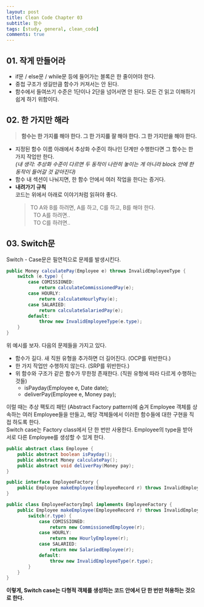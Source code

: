 ```yaml
---
layout: post
title: Clean Code Chapter 03
subtitle: 함수
tags: [study, general, clean_code]
comments: true
---
```


## 01. 작게 만들어라

* if문 / else문 / while문 등에 들어가는 블록은 한 줄이어야 한다.
* 중첩 구조가 생길만큼 함수가 커져서는 안 된다.
* 함수에서 들여쓰기 수준은 1단이나 2단을 넘어서면 안 된다. 모든 건 읽고 이해하기 쉽게 하기 위함이다.

## 02. 한 가지만 해라

> **함수는 한 가지를 해야 한다. 그 한 가지를 잘 해야 한다. 그 한 가지만을 해야 한다.**

* 지정된 함수 이름 아래에서 추상화 수준이 하나인 단계만 수행한다면 그 함수는 한 가지 작업만 한다.  
  _(내 생각: 추상화 수준이 다르면 두 동작이 나란히 놓이는 게 아니라 block 안에 한 동작이 들어갈 것 같아진다)_
* 함수 내 섹션이 나눠지면, 한 함수 안에서 여러 작업을 한다는 증거다.
* **내려가기 규칙**  
  코드는 위에서 아래로 이야기처럼 읽혀야 좋다.  
  > TO A와 B를 하려면, A를 하고, C를 하고, B를 해야 한다.  
  > &nbsp;&nbsp;TO A를 하려면..  
  > &nbsp;&nbsp;TO C를 하려면..

## 03. Switch문

Switch - Case문은 필연적으로 문제를 발생시킨다.

```java
public Money calculatePay(Employee e) throws InvalidEmployeeType {
    switch (e.type) {
        case COMISSIONED:
            return calculateCommissionedPay(e);
        case HOURLY:
            return calculateHourlyPay(e);
        case SALARIED:
            return calculateSalariedPay(e);
        default:
            throw new InvalidEmployeeType(e.type);
    }
}
```

위 예시를 보자. 다음의 문제들을 가지고 있다.

* 함수가 길다. 새 직원 유형을 추가하면 더 길어진다. (OCP를 위반한다.)
* 한 가지 작업만 수행하지 않는다. (SRP를 위반한다.)
* 위 함수와 구조가 같은 함수가 무한정 존재한다. (직원 유형에 따라 다르게 수행하는 것들)  
  * isPayday(Employee e, Date date);  
  * deliverPay(Employee e, Money pay);

이럴 때는 추상 팩토리 패턴 (Abstract Factory pattern)에 숨겨 Employee 객체를 상속하는 여러 Employee들을 만들고, 해당 객체들에서 이러한 함수들에 대한 구현을 직접 하도록 한다.  
Switch case는 Factory class에서 단 한 번만 사용한다. Employee의 type을 받아 서로 다른 Employee를 생성할 수 있게 한다.

```java
public abstract class Employee {
    public abstract boolean isPayday();
    public abstract Money calculatePay();
    public abstract void deliverPay(Money pay);
}
```

```java
public interface EmployeeFactory {
    public Employee makeEmployee(EmployeeRecord r) throws InvalidEmployeeType;
}
```

```java
public class EmployeeFactoryImpl implements EmployeeFactory {
    public Employee makeEmployee(EmployeeRecord r) throws InvalidEmployeeType {
        switch(r.type) {
            case COMISSIONED:
                return new CommissionedEmployee(r);
            case HOURLY:
                return new HourlyEmployee(r);
            case SALARIED:
                return new SalariedEmployee(r);
            default:
                throw new InvalidEmployeeType(r.type);
        }
    }
}
```

**이렇게, Switch case는 다형적 객체를 생성하는 코드 안에서 단 한 번만 허용하는 것으로 한다.**
